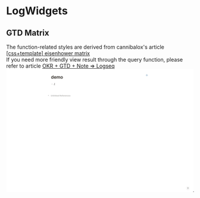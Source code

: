 # LogWidgets

## GTD Matrix

The function-related styles are derived from cannibalox's
article [\[css+template\] eisenhower matrix](https://discuss.logseq.com/t/css-template-eisenhower-matrix/526) <br/>
If you need more friendly view result through the query function, please refer to
article [OKR + GTD + Note => Logseq](https://www.bmpi.dev/self/okr-gtd-note-logseq/)
![GTD Matrix](./demo/gtd-matrix.gif)